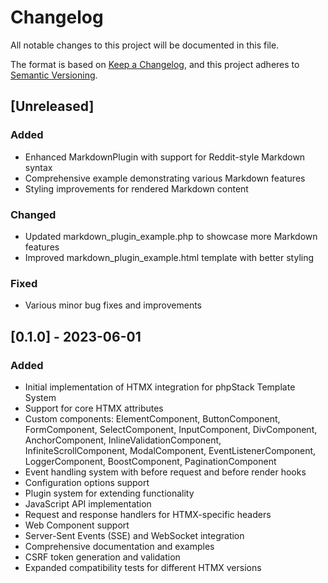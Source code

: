 # Changelog
All notable changes to this project will be documented in this file.

The format is based on [Keep a Changelog](https://keepachangelog.com/en/1.0.0/),
and this project adheres to [Semantic Versioning](https://semver.org/spec/v2.0.0.html).

## [Unreleased]

### Added
- Enhanced MarkdownPlugin with support for Reddit-style Markdown syntax
- Comprehensive example demonstrating various Markdown features
- Styling improvements for rendered Markdown content

### Changed
- Updated markdown_plugin_example.php to showcase more Markdown features
- Improved markdown_plugin_example.html template with better styling

### Fixed
- Various minor bug fixes and improvements

## [0.1.0] - 2023-06-01

### Added
- Initial implementation of HTMX integration for phpStack Template System
- Support for core HTMX attributes
- Custom components: ElementComponent, ButtonComponent, FormComponent, SelectComponent, InputComponent, DivComponent, AnchorComponent, InlineValidationComponent, InfiniteScrollComponent, ModalComponent, EventListenerComponent, LoggerComponent, BoostComponent, PaginationComponent
- Event handling system with before request and before render hooks
- Configuration options support
- Plugin system for extending functionality
- JavaScript API implementation
- Request and response handlers for HTMX-specific headers
- Web Component support
- Server-Sent Events (SSE) and WebSocket integration
- Comprehensive documentation and examples
- CSRF token generation and validation
- Expanded compatibility tests for different HTMX versions